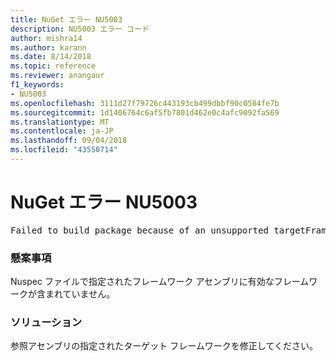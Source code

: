 ```yaml
---
title: NuGet エラー NU5003
description: NU5003 エラー コード
author: mishra14
ms.author: karann
ms.date: 8/14/2018
ms.topic: reference
ms.reviewer: anangaur
f1_keywords:
- NU5003
ms.openlocfilehash: 3111d27f79726c443193cb499dbbf90c0584fe7b
ms.sourcegitcommit: 1d1406764c6af5fb7801d462e0c4afc9092fa569
ms.translationtype: MT
ms.contentlocale: ja-JP
ms.lasthandoff: 09/04/2018
ms.locfileid: "43550714"
---
```

# <a name="nuget-error-nu5003"></a>NuGet エラー NU5003
<pre>Failed to build package because of an unsupported targetFramework value on 'System.Net'.</pre>

### <a name="issue"></a>懸案事項

Nuspec ファイルで指定されたフレームワーク アセンブリに有効なフレームワークが含まれていません。


### <a name="solution"></a>ソリューション

参照アセンブリの指定されたターゲット フレームワークを修正してください。

